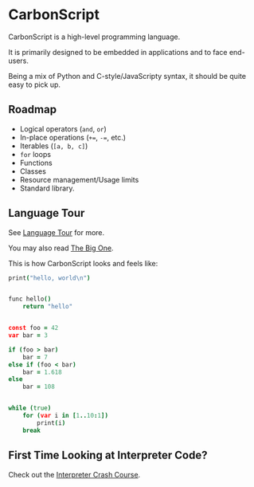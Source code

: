 # CarbonScript

CarbonScript is a high-level programming language.

It is primarily designed to be embedded in applications and to face
end-users.

Being a mix of Python and C-style/JavaScripty syntax, it should be quite
easy to pick up.

## Roadmap

- Logical operators (`and`, `or`)
- In-place operations (`+=`, `-=`, etc.)
- Iterables (`[a, b, c]`)
- `for` loops
- Functions
- Classes
- Resource management/Usage limits
- Standard library.

## Language Tour

See [Language Tour](docs/language-tour.md) for more.

You may also read [The Big One](tests/fixtures/the_big_one.cbn).

This is how CarbonScript looks and feels like:

```coffee
print("hello, world\n")


func hello()
    return "hello"


const foo = 42
var bar = 3

if (foo > bar)
    bar = 7
else if (foo < bar)
    bar = 1.618
else
    bar = 108


while (true)
    for (var i in [1..10:1])
        print(i)
    break
```

## First Time Looking at Interpreter Code?

Check out the [Interpreter Crash Course](docs/interpreter-crash-course.md).
